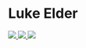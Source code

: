 # Luke Elder

<p>
    <a href="https://www.lukeeld.com/">
        <img src="https://img.shields.io/badge/Portfolio-000000?style=flat-square&logo=About.me&logoColor=white" />
    </a>
    <a href="mailto:lukeaeld@gmail.com?subject=Hi%20Luke%20Elder">
        <img src="https://img.shields.io/badge/Gmail-D14836?style=flat-square&logo=gmail&logoColor=white" />
    </a>
    <a href="https://www.linkedin.com/in/lukeaelder/">
        <img src="https://img.shields.io/badge/LinkedIn-0077B5?style=flat-square&logo=linkedin&logoColor=white" />
    </a>
</p>
